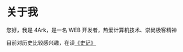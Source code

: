 # 关于我

您好，我是 4Ark，是一名 WEB 开发者，热爱计算机技术、崇尚极客精神

目前对历史比较感兴趣，在读[《史记》](https://ctext.org/shiji/zhs?en=on)

